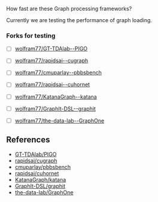 How fast are these Graph processing frameworks?

Currently we are testing the performance of graph loading.



### Forks for testing

- [ ] [wolfram77/GT-TDAlab--PIGO](https://github.com/wolfram77/GT-TDAlab--PIGO)
- [ ] [wolfram77/rapidsai--cugraph](https://github.com/wolfram77/rapidsai--cugraph)
- [ ] [wolfram77/cmuparlay--pbbsbench](https://github.com/wolfram77/cmuparlay--pbbsbench)
- [ ] [wolfram77/rapidsai--cuhornet](https://github.com/wolfram77/rapidsai--cuhornet)
- [ ] [wolfram77/KatanaGraph--katana](https://github.com/wolfram77/KatanaGraph--katana)
- [ ] [wolfram77/GraphIt-DSL--graphit](https://github.com/wolfram77/GraphIt-DSL--graphit)
- [ ] [wolfram77/the-data-lab--GraphOne](https://github.com/wolfram77/the-data-lab--GraphOne)


## References

- [GT-TDAlab/PIGO](https://github.com/GT-TDAlab/PIGO)
- [rapidsai/cugraph](https://github.com/rapidsai/cugraph)
- [cmuparlay/pbbsbench](https://github.com/cmuparlay/pbbsbench)
- [rapidsai/cuhornet](https://github.com/rapidsai/cuhornet)
- [KatanaGraph/katana](https://github.com/KatanaGraph/katana)
- [GraphIt-DSL/graphit](https://github.com/GraphIt-DSL/graphit)
- [the-data-lab/GraphOne](https://github.com/the-data-lab/GraphOne)
